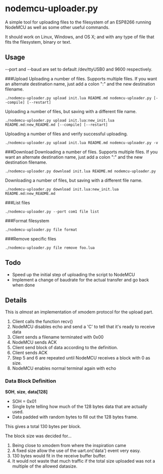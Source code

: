 nodemcu-uploader.py
===================


A simple tool for uploading files to the filesystem of an
ESP8266 running NodeMCU as well as some other useful commands.

It should work on Linux, Windows, and OS X; and with any type of file
that fits the filesystem, binary or text.


Usage
-----
--port and --baud are set to default /dev/ttyUSB0 and 9600 respectively.

###Upload
Uploading a number of files.
Supports multiple files. If you want an alternate destination name, just
add a colon ":" and the new destination filename. 

```
./nodemcu-uploader.py upload init.lua README.md nodemcu-uploader.py [--compile] [--restart]
```

Uploading a number of files, but saving with a different file name.

```
./nodemcu-uploader.py upload init.lua:new_init.lua README.md:new_README.md [--compile] [--restart]
```

Uploading a number of files and verify successful uploading.

```
./nodemcu-uploader.py upload init.lua README.md nodemcu-uploader.py -v
```

###Download
Downloading a number of files.
Supports multiple files. If you want an alternate destination name, just
add a colon ":" and the new destination filename. 
```
./nodemcu-uploader.py download init.lua README.md nodemcu-uploader.py
```

Downloading a number of files, but saving with a different file name.

```
./nodemcu-uploader.py download init.lua:new_init.lua README.md:new_README.md
```

###List files
```
./nodemcu-uploader.py --port com1 file list
```

###Format filesystem
```
./nodemcu-uploader.py file format
```

###Remove specific files
```
./nodemcu-uploader.py file remove foo.lua
```

Todo
----
* Speed up the initial step of uploading the script to NodeMCU
* Implement a change of baudrate for the actual transfer and go back when done

Details
-------
This is *almost* an implementation of xmodem protocol for the upload part.

1. Client calls the function recv()
2. NodeMCU disables echo and send a 'C' to tell that it's ready to receive data
3. Client sends a filename terminated with 0x00
4. NodeMCU sends ACK
5. Client send block of data according to the definition.
6. Client sends ACK
7. Step 5 and 6 are repeated until NodeMCU receives a block with 0 as size.
8. NodeMCU enables normal terminal again with echo



### Data Block Definition
__SOH__, __size__, __data[128]__

* SOH = 0x01
* Single byte telling how much of the 128 bytes data that are actually used.
* Data padded with random bytes to fill out the 128 bytes frame.

This gives a total 130 bytes per block.

The block size was decided for...

1. Being close to xmodem from where the inspiration came
2. A fixed size allow the use of the uart.on('data') event very easy.
3. 130 bytes would fit in the receive buffer buffer.
4. It would not waste that much traffic if the total size uploaded was not a multiple of the allowed datasize.
